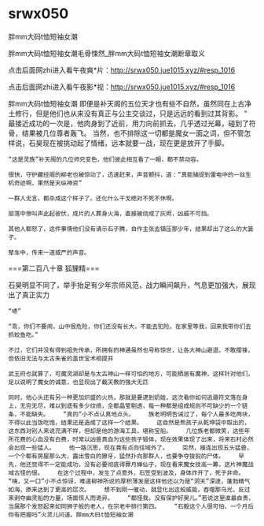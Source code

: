 # srwx050
胖mm大码t恤短袖女潮

胖mm大码t恤短袖女潮毛骨悚然_胖mm大码t恤短袖女潮断章取义

点击后面网zhi进入看午夜爽*片：http://srwx050.jue1015.xyz/#resp_1016

点击后面网zhi进入看午夜影*视：http://srwx050.jue1015.xyz/#resp_1016

胖mm大码t恤短袖女潮    即便是补天阁的五位天才也有些不自然，虽然同在上古净土修行，但是他们也从来没有真正与公主交谈过，只是远远的看到过其背影。    ”    最接近成功的一次是，他肉身到了近前，用力向前抓去，几乎透过光幕，碰到了符骨，结果被几位尊者轰飞。    当然，也不排除这一切都是魔女一面之词，但不管怎样说，石昊现在被挑动起了情绪，远本就要一战，现在更是放开了手脚。

    “这是灵族”补天阁的几位师兄变色，他们彼此相互看了一眼，都不禁动容。

    很快，守护藏经阁的柳老也被惊动了，迅速赶来，声音颤抖，道：“真能捕捉到雷电中的一丝生机奇迹啊，果然是天纵神资”

    一群人无言。都杀成这个样子了。还化什么干戈绝对不死不休啊。

    部落中惨叫声此起彼伏，成片的人葬身火海，直接被烧成了灰烬，凶威不可挡。

    其他人都怒了，这件事情他们没有请示石子腾，自作主张去镇压那少年，结果却出了这么的大篓子。

    辇车中，传来一道威严的声音。

===第二百八十章 狐狸精===

石昊明显不同了，举手抬足有少年宗师风范，战力瞬间飙升，气息更加强大，展现出了真正实力

    “哧”

    “乖，你们不要闹，山中很危险，你们还没有长大，不能去犯险。在家里等我，回来我带你们去抓蛟鱼吃。”

    不过，它们并没有得到祖先传承，所拥有的神通虽然也号称惊世，让各大神山避退，不敢撄锋，但依旧无法与太古朱雀的盖世宝术相提并

    武王府也就算了，可魔灵湖却是与太古神山一样可怕的地方，可能栖居有魔神，这样针对他们，足以说明了魔女的诚意，也显现出了截天教的强大无匹

    同时，他心头还有另一种更加炽盛的火热，那就是要逮到奶娃，这次看你如何逃遁符文落在身上，无穷无尽，难以到底有多少纹络，全都晶莹剔透，每一种都是组成规则不可缺少的一个链条，不能缺失。    “真的”小不点认真地点头。    族老明明告诫过了，每个人最多吃两块，不得以此当饭吃饱，结果还是造成了这样一个结果。    这自然是熊孩子从乾坤袋中取出的，这东西对别人来说充满不祥，但却是他的游海工具，堪称宝船。    几位族老都微笑，这些年所花费的心血没有白费，时常以凶兽真血为这些孩子锻体，现在效果体现了出来，将来石村必然会出现一些猛人。    他一路沉思，现在竟有点向往域外了。    突然，接连出现五头猛兽，一个个都有房屋那么大，露出雪白的獠牙，猛然扑向那群人，也要争夺狻猊的尸体。    早先，他还觉得不一定能成功，没有必要彻底得罪月婵仙子，现在看来魔女技高一筹，这片神魔战域古怪的很。    在这个过程中，发生了点意外，石笠受到波及，身体炸开了，死于非命。    “咦，又一口”小不点惊讶，难道柳神所说的厚积薄发是这样他还以为是“洞天”深邃，蓬勃精气如海，原来达到了更高的层次。    想不到刚一催动，就显化出这般威能，吞噬那乌光，反过来剥夺幽灵船的力量，场面惊人而诡异。    “都怪我，没有保护好昊儿。”若说这里谁最自责，当属那个发怒起来如同狮子般的老人，在宗老中排行第四。    “石毅这个人很可怕，一个月后你有把握吗”火灵儿问道。胖mm大码t恤短袖女潮
